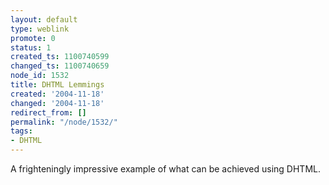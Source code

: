 ```yaml
---
layout: default
type: weblink
promote: 0
status: 1
created_ts: 1100740599
changed_ts: 1100740659
node_id: 1532
title: DHTML Lemmings
created: '2004-11-18'
changed: '2004-11-18'
redirect_from: []
permalink: "/node/1532/"
tags:
- DHTML
---
```

A frighteningly impressive example of what can be achieved using DHTML.
